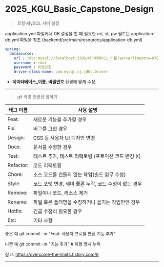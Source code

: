 # 2025_KGU_Basic_Capstone_Design

> 로컬 MySQL 서버 설정

application.yml 파일에서 DB 설정을 할 때 필요한 url, id, pw 필드는 application-db.yml 파일을 참조
(backend/src/main/resources/application-db.yml)

```yml
spring:
  datasource:
    url : jdbc:mysql://localhost:3306/데이터베이스_이름?serverTimezone=UTC&characterEncoding=UTF-8
    username : root
    password : 비밀번호
    driver-class-name: com.mysql.cj.jdbc.Driver
```
- **데이터베이스_이름**, **비밀번호** 환경에 맞게 수정.

***

> git 커밋 컨벤션 정하기


| 태그 이름   |사용 설명|
|---------|---|
| Feat:   |새로운 기능을 추가할 경우|
| Fix:    |버그를 고친 경우|
| Design: |	CSS 등 사용자 UI 디자인 변경|
| Docs:   |문서를 수정한 경우|
| Test:   |테스트 추가, 테스트 리팩토링 (프로덕션 코드 변경 X)|
| Refactor:|	코드 리팩토링|
| Chore:  |소스 코드를 건들지 않는 작업(빌드 업무 수정)|
| Style:  |코드 포맷 변경, 세미 콜론 누락, 코드 수정이 없는 경우|
| Remove: |파일이나 코드, 리소스 제거|
| Rename: |파일 혹은 폴더명을 수정하거나 옮기는 작업만인 경우|
| Hotfix: |긴급 수정이 필요한 경우|
| Etc:    |기타 사항|


좋은 예
git commit -m "Feat: 사용자 프로필 편집 기능 추가"

나쁜 예
git commit -m "기능 추가" # 유형 명시 누락

참고: https://overcome-the-limits.tistory.com/6

***



